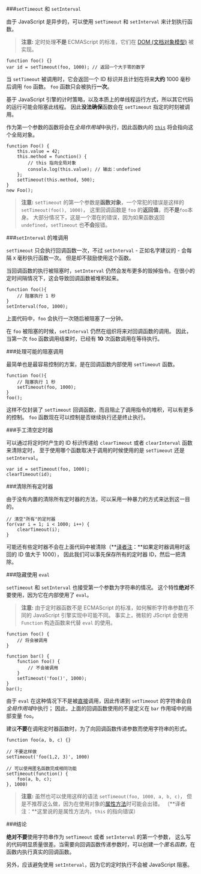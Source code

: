 ﻿###`setTimeout` 和 `setInterval`

由于 JavaScript 是异步的，可以使用 `setTimeout` 和 `setInterval` 来计划执行函数。

> **注意:** 定时处理**不是** ECMAScript 的标准，它们在 [DOM (文档对象模型)][1] 被实现。

    function foo() {}
    var id = setTimeout(foo, 1000); // 返回一个大于零的数字

当 `setTimeout` 被调用时，它会返回一个 ID 标识并且计划在将来**大约** 1000 毫秒后调用 `foo` 函数。
`foo` 函数只会被执行**一次**。

基于 JavaScript 引擎的计时策略，以及本质上的单线程运行方式，所以其它代码的运行可能会阻塞此线程。
因此**没法确保**函数会在 `setTimeout` 指定的时刻被调用。

作为第一个参数的函数将会在*全局作用域*中执行，因此函数内的 [`this`](#function.this) 将会指向这个全局对象。

    function Foo() {
        this.value = 42;
        this.method = function() {
            // this 指向全局对象
            console.log(this.value); // 输出：undefined
        };
        setTimeout(this.method, 500);
    }
    new Foo();


> **注意:** `setTimeout` 的第一个参数是**函数对象**，一个常犯的错误是这样的 `setTimeout(foo(), 1000)`，
> 这里回调函数是 `foo` 的**返回值**，而**不是**`foo`本身。
> 大部分情况下，这是一个潜在的错误，因为如果函数返回 `undefined`，`setTimeout` 也**不会**报错。

###`setInterval` 的堆调用

`setTimeout` 只会执行回调函数一次，不过 `setInterval` - 正如名字建议的 - 会每隔 `X` 毫秒执行函数一次。
但是却不鼓励使用这个函数。

当回调函数的执行被阻塞时，`setInterval` 仍然会发布更多的毁掉指令。在很小的定时间隔情况下，这会导致回调函数被堆积起来。

    function foo(){
        // 阻塞执行 1 秒
    }
    setInterval(foo, 1000);

上面代码中，`foo` 会执行一次随后被阻塞了一分钟。

在 `foo` 被阻塞的时候，`setInterval` 仍然在组织将来对回调函数的调用。
因此，当第一次 `foo` 函数调用结束时，已经有 **10** 次函数调用在等待执行。

###处理可能的阻塞调用

最简单也是最容易控制的方案，是在回调函数内部使用 `setTimeout` 函数。

    function foo(){
        // 阻塞执行 1 秒
        setTimeout(foo, 1000);
    }
    foo();

这样不仅封装了 `setTimeout` 回调函数，而且阻止了调用指令的堆积，可以有更多的控制。
`foo` 函数现在可以控制是否继续执行还是终止执行。


###手工清空定时器

可以通过将定时时产生的 ID 标识传递给 `clearTimeout` 或者 `clearInterval` 函数来清除定时，
至于使用哪个函数取决于调用的时候使用的是 `setTimeout` 还是 `setInterval`。

    var id = setTimeout(foo, 1000);
    clearTimeout(id);

###清除所有定时器

由于没有内置的清除所有定时器的方法，可以采用一种暴力的方式来达到这一目的。

    // 清空"所有"的定时器
    for(var i = 1; i < 1000; i++) {
        clearTimeout(i);
    }

可能还有些定时器不会在上面代码中被清除（**[译者注][30]：**如果定时器调用时返回的 ID 值大于 1000），
因此我们可以事先保存所有的定时器 ID，然后一把清除。

###隐藏使用 `eval`

`setTimeout` 和 `setInterval` 也接受第一个参数为字符串的情况。
这个特性**绝对**不要使用，因为它在内部使用了 `eval`。

> **注意:** 由于定时器函数不是 ECMAScript 的标准，如何解析字符串参数在不同的 JavaScript 引擎实现中可能不同。
> 事实上，微软的 JScript 会使用 `Function` 构造函数来代替 `eval` 的使用。

    function foo() {
        // 将会被调用
    }

    function bar() {
        function foo() {
            // 不会被调用
        }
        setTimeout('foo()', 1000);
    }
    bar();

由于 `eval` 在这种情况下不是被[直接](#core.eval)调用，因此传递到 `setTimeout` 的字符串会自*全局作用域*中执行；
因此，上面的回调函数使用的不是定义在 `bar` 作用域中的局部变量 `foo`。

建议**不要**在调用定时器函数时，为了向回调函数传递参数而使用字符串的形式。

    function foo(a, b, c) {}
    
    // 不要这样做
    setTimeout('foo(1,2, 3)', 1000)

    // 可以使用匿名函数完成相同功能
    setTimeout(function() {
        foo(a, b, c);
    }, 1000)

> **注意:** 虽然也可以使用这样的语法 `setTimeout(foo, 1000, a, b, c)`，
> 但是不推荐这么做，因为在使用对象的[属性方法](#function.this)时可能会出错。
>（**译者注：**这里说的是属性方法内，`this` 的指向错误）

###结论

**绝对不要**使用字符串作为 `setTimeout` 或者 `setInterval` 的第一个参数，
这么写的代码明显质量很差。当需要向回调函数传递参数时，可以创建一个*匿名函数*，在函数内执行真实的回调函数。

另外，应该避免使用 `setInterval`，因为它的定时执行不会被 JavaScript 阻塞。

[1]: http://en.wikipedia.org/wiki/Document_Object_Model 
[30]: http://cnblogs.com/sanshi/

